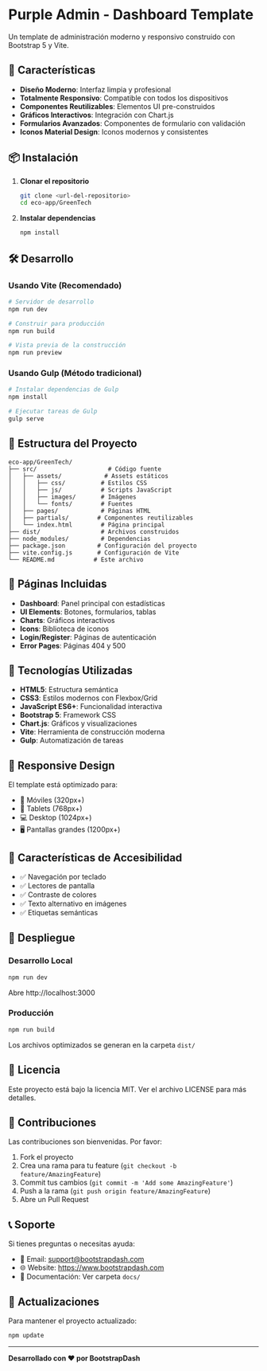 # Purple Admin - Dashboard Template

Un template de administración moderno y responsivo construido con Bootstrap 5 y Vite.

## 🚀 Características

- **Diseño Moderno**: Interfaz limpia y profesional
- **Totalmente Responsivo**: Compatible con todos los dispositivos
- **Componentes Reutilizables**: Elementos UI pre-construidos
- **Gráficos Interactivos**: Integración con Chart.js
- **Formularios Avanzados**: Componentes de formulario con validación
- **Iconos Material Design**: Iconos modernos y consistentes

## 📦 Instalación

1. **Clonar el repositorio**

   ```bash
   git clone <url-del-repositorio>
   cd eco-app/GreenTech
   ```

2. **Instalar dependencias**
   ```bash
   npm install
   ```

## 🛠️ Desarrollo

### Usando Vite (Recomendado)

```bash
# Servidor de desarrollo
npm run dev

# Construir para producción
npm run build

# Vista previa de la construcción
npm run preview
```

### Usando Gulp (Método tradicional)

```bash
# Instalar dependencias de Gulp
npm install

# Ejecutar tareas de Gulp
gulp serve
```

## 📁 Estructura del Proyecto

```
eco-app/GreenTech/
├── src/                    # Código fuente
│   ├── assets/            # Assets estáticos
│   │   ├── css/          # Estilos CSS
│   │   ├── js/           # Scripts JavaScript
│   │   ├── images/       # Imágenes
│   │   └── fonts/        # Fuentes
│   ├── pages/            # Páginas HTML
│   ├── partials/        # Componentes reutilizables
│   └── index.html        # Página principal
├── dist/                 # Archivos construidos
├── node_modules/         # Dependencias
├── package.json         # Configuración del proyecto
├── vite.config.js       # Configuración de Vite
└── README.md           # Este archivo
```

## 🎨 Páginas Incluidas

- **Dashboard**: Panel principal con estadísticas
- **UI Elements**: Botones, formularios, tablas
- **Charts**: Gráficos interactivos
- **Icons**: Biblioteca de iconos
- **Login/Register**: Páginas de autenticación
- **Error Pages**: Páginas 404 y 500

## 🔧 Tecnologías Utilizadas

- **HTML5**: Estructura semántica
- **CSS3**: Estilos modernos con Flexbox/Grid
- **JavaScript ES6+**: Funcionalidad interactiva
- **Bootstrap 5**: Framework CSS
- **Chart.js**: Gráficos y visualizaciones
- **Vite**: Herramienta de construcción moderna
- **Gulp**: Automatización de tareas

## 📱 Responsive Design

El template está optimizado para:

- 📱 Móviles (320px+)
- 📱 Tablets (768px+)
- 💻 Desktop (1024px+)
- 🖥️ Pantallas grandes (1200px+)

## 🎯 Características de Accesibilidad

- ✅ Navegación por teclado
- ✅ Lectores de pantalla
- ✅ Contraste de colores
- ✅ Texto alternativo en imágenes
- ✅ Etiquetas semánticas

## 🚀 Despliegue

### Desarrollo Local

```bash
npm run dev
```

Abre http://localhost:3000

### Producción

```bash
npm run build
```

Los archivos optimizados se generan en la carpeta `dist/`

## 📄 Licencia

Este proyecto está bajo la licencia MIT. Ver el archivo LICENSE para más detalles.

## 🤝 Contribuciones

Las contribuciones son bienvenidas. Por favor:

1. Fork el proyecto
2. Crea una rama para tu feature (`git checkout -b feature/AmazingFeature`)
3. Commit tus cambios (`git commit -m 'Add some AmazingFeature'`)
4. Push a la rama (`git push origin feature/AmazingFeature`)
5. Abre un Pull Request

## 📞 Soporte

Si tienes preguntas o necesitas ayuda:

- 📧 Email: support@bootstrapdash.com
- 🌐 Website: https://www.bootstrapdash.com
- 📖 Documentación: Ver carpeta `docs/`

## 🔄 Actualizaciones

Para mantener el proyecto actualizado:

```bash
npm update
```

---

**Desarrollado con ❤️ por BootstrapDash**
